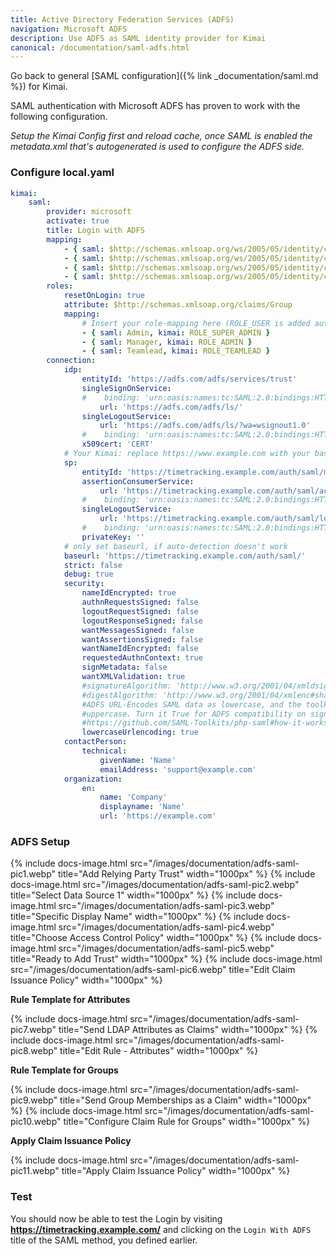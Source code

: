 ```yaml
---
title: Active Directory Federation Services (ADFS)
navigation: Microsoft ADFS
description: Use ADFS as SAML identity provider for Kimai
canonical: /documentation/saml-adfs.html
---
```

 
Go back to general [SAML configuration]({% link _documentation/saml.md %}) for Kimai.

SAML authentication with Microsoft ADFS has proven to work with the following configuration.

_Setup the Kimai Config first and reload cache, once SAML is enabled the metadata.xml that's autogenerated is used to configure the ADFS side._

### Configure local.yaml

```yaml
kimai:
    saml:
        provider: microsoft
        activate: true 
        title: Login with ADFS
        mapping:            
            - { saml: $http://schemas.xmlsoap.org/ws/2005/05/identity/claims/emailaddress, kimai: email }
            - { saml: $http://schemas.xmlsoap.org/ws/2005/05/identity/claims/emailaddress, kimai: username }
            - { saml: $http://schemas.xmlsoap.org/ws/2005/05/identity/claims/givenname $http://schemas.xmlsoap.org/ws/2005/05/identity/claims/surname, kimai: alias }
            - { saml: $http://schemas.xmlsoap.org/ws/2005/05/identity/claims/name, kimai: title }
        roles:
            resetOnLogin: true
            attribute: $http://schemas.xmlsoap.org/claims/Group
            mapping:
                # Insert your role-mapping here (ROLE_USER is added automatically)
                - { saml: Admin, kimai: ROLE_SUPER_ADMIN }
                - { saml: Manager, kimai: ROLE_ADMIN }
                - { saml: Teamlead, kimai: ROLE_TEAMLEAD }
        connection:
            idp:
                entityId: 'https://adfs.com/adfs/services/trust'
                singleSignOnService:
                #    binding: 'urn:oasis:names:tc:SAML:2.0:bindings:HTTP-Redirect'
                    url: 'https://adfs.com/adfs/ls/'
                singleLogoutService:
                    url: 'https://adfs.com/adfs/ls/?wa=wsignout1.0'
                #    binding: 'urn:oasis:names:tc:SAML:2.0:bindings:HTTP-Redirect'
                x509cert: 'CERT'
            # Your Kimai: replace https://www.example.com with your base URL
            sp:
                entityId: 'https://timetracking.example.com/auth/saml/metadata'
                assertionConsumerService:
                    url: 'https://timetracking.example.com/auth/saml/acs'
                #    binding: 'urn:oasis:names:tc:SAML:2.0:bindings:HTTP-POST'
                singleLogoutService:
                    url: 'https://timetracking.example.com/auth/saml/logout'
                #    binding: 'urn:oasis:names:tc:SAML:2.0:bindings:HTTP-Redirect'
                privateKey: ''
            # only set baseurl, if auto-detection doesn't work
            baseurl: 'https://timetracking.example.com/auth/saml/'
            strict: false
            debug: true
            security:
                nameIdEncrypted: true
                authnRequestsSigned: false
                logoutRequestSigned: false
                logoutResponseSigned: false
                wantMessagesSigned: false
                wantAssertionsSigned: false
                wantNameIdEncrypted: false
                requestedAuthnContext: true 
                signMetadata: false
                wantXMLValidation: true
                #signatureAlgorithm: 'http://www.w3.org/2001/04/xmldsig-more#rsa-sha256'
                #digestAlgorithm: 'http://www.w3.org/2001/04/xmlenc#sha256'
                #ADFS URL-Encodes SAML data as lowercase, and the toolkit by default uses
                #uppercase. Turn it True for ADFS compatibility on signature verification
                #https://github.com/SAML-Toolkits/php-saml#how-it-works
                lowercaseUrlencoding: true
            contactPerson:
                technical:
                    givenName: 'Name'
                    emailAddress: 'support@example.com'
            organization:
                en:
                    name: 'Company'
                    displayname: 'Name'
                    url: 'https://example.com'
```



### ADFS Setup

{% include docs-image.html src="/images/documentation/adfs-saml-pic1.webp" title="Add Relying Party Trust" width="1000px" %}
{% include docs-image.html src="/images/documentation/adfs-saml-pic2.webp" title="Select Data Source 1" width="1000px" %}
{% include docs-image.html src="/images/documentation/adfs-saml-pic3.webp" title="Specific Display Name" width="1000px" %}
{% include docs-image.html src="/images/documentation/adfs-saml-pic4.webp" title="Choose Access Control Policy" width="1000px" %}
{% include docs-image.html src="/images/documentation/adfs-saml-pic5.webp" title="Ready to Add Trust" width="1000px" %}
{% include docs-image.html src="/images/documentation/adfs-saml-pic6.webp" title="Edit Claim Issuance Policy" width="1000px" %}

**Rule Template for Attributes**

{% include docs-image.html src="/images/documentation/adfs-saml-pic7.webp" title="Send LDAP Attributes as Claims" width="1000px" %}
{% include docs-image.html src="/images/documentation/adfs-saml-pic8.webp" title="Edit Rule - Attributes" width="1000px" %}

**Rule Template for Groups**

{% include docs-image.html src="/images/documentation/adfs-saml-pic9.webp" title="Send Group Memberships as a Claim" width="1000px" %}
{% include docs-image.html src="/images/documentation/adfs-saml-pic10.webp" title="Configure Claim Rule for Groups" width="1000px" %}

**Apply Claim Issuance Policy**

{% include docs-image.html src="/images/documentation/adfs-saml-pic11.webp" title="Apply Claim Issuance Policy" width="1000px" %}

### Test
You should now be able to test the Login by visiting **https://timetracking.example.com/** and clicking on the `Login With ADFS` title of the SAML method, you defined earlier.

